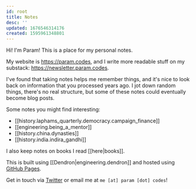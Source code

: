 ```yaml
---
id: root
title: Notes
desc: ''
updated: 1676546314176
created: 1595961348801
---
```


Hi! I'm Param! This is a place for my personal notes.

My website is https://param.codes, and I write more readable
stuff on my substack: https://newsletter.param.codes.

I've found that taking notes helps me remember things, and it's nice
to look back on information that you processed years ago. I jot down random things, there's no real structure, but some of these
notes could eventually become blog posts.

Some notes you might find interesting:

- [[history.laphams_quarterly.democracy.campaign_finance]]
- [[engineering.being_a_mentor]]
- [[history.china.dynasties]]
- [[history.india.indira_gandhi]]

I also keep notes on books I read [[here|books]].

This is built using [[Dendron|engineering.dendron]] and hosted using
[GitHub Pages](https://github.com/paramsingh/notes).

Get in touch via [Twitter](https://twitter.com/iliekcomputers) or email me at `me [at] param [dot] codes`!
